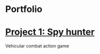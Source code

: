 # Portfolio

# [Project 1: Spy hunter](https://github.com/wiktornazaruk/spy_hunter)

Vehicular combat action game
